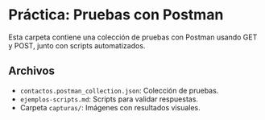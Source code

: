 # Práctica: Pruebas con Postman

Esta carpeta contiene una colección de pruebas con Postman usando GET y POST, junto con scripts automatizados.

## Archivos

- `contactos.postman_collection.json`: Colección de pruebas.
- `ejemplos-scripts.md`: Scripts para validar respuestas.
- Carpeta `capturas/`: Imágenes con resultados visuales.

